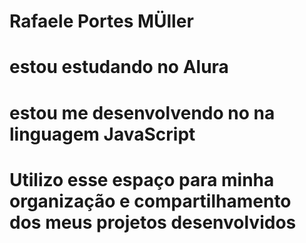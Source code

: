 # Rafaele Portes MÜller 
# estou estudando no Alura
# estou me desenvolvendo no na linguagem JavaScript
# Utilizo esse espaço para minha organização e compartilhamento dos meus projetos desenvolvidos
